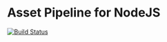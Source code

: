 # Asset Pipeline for NodeJS

[![Build Status](https://travis-ci.org/nicholasrq/asset-pipeline.png?branch=master)](https://travis-ci.org/nicholasrq/asset-pipeline)
